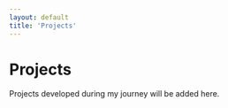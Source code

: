 ```yaml
---
layout: default
title: 'Projects'
---
```


# Projects

Projects developed during my journey will be added here.
